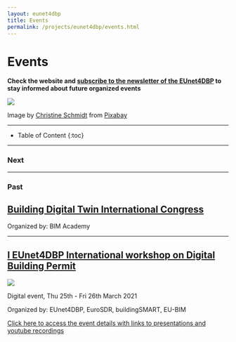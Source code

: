 ```yaml
---
layout: eunet4dbp
title: Events
permalink: /projects/eunet4dbp/events.html
---
```




<h1>Events</h1>

**Check the website and [subscribe to the newsletter of the EUnet4DBP](https://tinyletter.com/EuropeanNetwork4DigitalBuildingPermission) to stay informed about future organized events**


<div class="row">
  <div class="col-sm-12 col-xs-12"><img class="img-responsive" src="{{ "/projects/eunet4dbp/img/events.jpg" }}" style="max-height: 200px"></div>
</div>

Image by [Christine Schmidt](https://pixabay.com/users/Buecherwurm_65-777471/?utm_source=link-attribution&utm_medium=referral&utm_campaign=image&utm_content=818202) from [Pixabay](https://pixabay.com) 

- - -

* Table of Content
{:toc}

- - -


### Next



- - -

### Past

## [Building Digital Twin International Congress](https://buildingdigitaltwin.org/vision-and-mission/)

Organized by: BIM Academy

- - -

## [I EUnet4DBP International workshop on Digital Building Permit](https://drive.google.com/file/d/1K27fql7wqaPlupHJp7mf8V227wpbp7xK/view?usp=sharing)

<div class="row">
  <div class="col-sm-12 col-xs-12"><img class="img-responsive" src="{{ "/projects/eunet4dbp/img/1eunet4dbpws.jpg" }}" style="max-height: 250px"></div>
</div>

Digital event, Thu 25th - Fri 26th March 2021

Organized by: EUnet4DBP, EuroSDR, buildingSMART, EU-BIM

[Click here to access the event details with links to presentations and youtube recordings](https://drive.google.com/file/d/1K27fql7wqaPlupHJp7mf8V227wpbp7xK/view?usp=sharing)

<!--
Event co-organized and supported by
  <div class="col-sm-12 col-xs-12"><img class="img-responsive" src="{{ "/projects/eunet4dbp/img/logos/SuppOrgLogos.png" }}" style="max-height: 50px"></div>

.

#### *Dates:* Thu 25th - Fri 26th March 2021

#### *Venue:* Registered participants will attend the event through the Airmeet.com platform. The event will also be streamed via youtube. The link will be shared here.

  <div class="col-sm-12 col-xs-12"><img class="img-responsive" src="{{ "/projects/eunet4dbp/img/Delft2021.png" }}" style="max-height: 300px"></div>

.


### Purposes of the workshop

- Meet an intersectoral and multidisciplinary audience and not-only-scientific committee dealing with the digital building permit topic

- Present and describe valuable work about the digital building permit;

- Getting and exchange constructive feedbacks from the reviewers and the audience.



### Important dates

- Deadline for abstract submission - 22nd January 2021

- Notification of abstract acceptance - 5th March 2021

- Workshop - 25th-26th March 2021


### Organizers

Francesca Noardo (3D geoinfo - Delft University of Technology) - [f.noardo@tudelft.nl](mailto:f.noardo@tudelft.nl)

Giada Malacarne (Fraunhofer Italy)

Silvia Mastrolembo Ventura (Università di Brescia)

-----

### Programme

#### 25th March 2021 (CET)

*8.30-9.00 -- The platform is open and the network lounge accessible*

*9.00 - 9.30*  -- **Welcome and introduction** - *chair: Francesca Noardo* [*youtube streaming*](https://www.youtube.com/watch?v=44ZuFn3te_Y)

- 9.00 - 9.05 Francesca Noardo - Intro/welcome
    
- 9.05 - 9.10 Giada Malacarne - EUnet4DBP ambitions and requirements
    
- 9.10 - 9.15 Jantien Stoter - The EuroSDR and its role in the EUnet4DBP 
    
- 9.15 - 9.20 Angelo Ciribini - The EUnet4DBP and the European BIM Scenario
    
- 9.20 - 9.25 Nicholas Nisbet - buildingSMART and its role in the EUnet4DBP	
    

*9.35 - 10.30* --	**Session 1: Empowerment of public officers** - *chair: Miguel Azenha* [*youtube streaming*](https://www.youtube.com/watch?v=RBo4Q74aYZ8)

- 9.35 - 9.55	Eilif Hjelseth	- [Hidden challenges in development of digital solutions for processing of building regulations](https://drive.google.com/file/d/1EP1kPOLwnT1Tcb61DPdtjPo6Qe3TQdEh/view?usp=sharing)
    
- 9.55 - 10.15 Lennart Senger - [Development of an implementation strategy for municipalities to enhance computerized building permits](https://drive.google.com/file/d/1tkHrKZwLm1zo7fSqpJOGlZ5GW9bNmLcF/view?usp=sharing)
    
- 10.15 - 10.30 Giada Malacarne -	[Digital Building Permit Maturity Model: towards a GeoBIM integration](https://drive.google.com/file/d/10vj7dqgNEgPYkR-6CORVKPghsBTWAanf/view?usp=sharing)
    
*10.30 -10.45	Coffee break*			
				
*10.45 - 11.15*	-- **Keynote 1** [Andrea Fronk](https://www.linkedin.com/in/andrea-fronk-27271886/) (Bimfactory Srl)- [The challenges of Digital Building Permits](https://drive.google.com/file/d/1_rZKitmUJuaHMzDDu-T7th11GfmCmYkT/view?usp=sharing) [*youtube streaming*](https://www.youtube.com/watch?v=bnzTP5yNkCc)

***Andrea Fronk** is the Director of Bimfactory Srl, a consultancy firm based in Milan and Brescia (Italy). He is a certified BIM and Project Manager and he works by supporting the digital transformation of the AECO Sector. He worked in 2014 as scientific assistant in Fraunhofer IEC, as part of the Process Construction Engineering research team; then, from 2015 to 2019, he worked as Partner and BIM Coordinator with DVision Architecture, a design firm based in Brescia (Italy). He is member of the Management Board of Assobim, a non-profit organization active in the dissemination of BIM in Italy, and he has been a member of the BIM User Group Italy since 2018. He participates as a speaker at various conferences and has published several articles relating to BIM and digitization.*

*11.15 - 12.15*	-- **Session 2a - International experiences with digital building permit**	- *chair: IJsbrand van Straalen*  [*youtube streaming*](https://www.youtube.com/watch?v=bnzTP5yNkCc)

- 11.15 - 11.35 Ophélie Vincendon - [Digital Building Permit in the State of Geneva](https://drive.google.com/file/d/1QpOOg1uMJ0tdLgCDupZP3aPfUN5nrLOW/view?usp=sharing)
    
- 11.35 - 11.55 Ali Ismail - [Dubai BIM e-Submission Platform](https://drive.google.com/file/d/1mJQm1xeQ4WXz93SrholUQi1rGNdubDjC/view?usp=sharing)
    
-  11.55 - 12.15 Christopher-Robin Raitviir - [BIM-based building permit developments in Estonia](https://drive.google.com/file/d/1P_THO1R0nX4Heci8yO-DhRF6Y_CKF9dN/view?usp=sharing)
    
*12.15-13.00*	Lunch	

*13.00 - 13.30*	-- **Session 2b - International experiences with digital building permit**	- *chair: Francesca Noardo* [*youtube streaming*](https://www.youtube.com/watch?v=1231bgycWYs)

- 13.00 - 13.15 José Granja - [Concept for process towards automated building permits in Portugal](https://drive.google.com/file/d/1U2o0nYdwwGm0HVphmNTN72s1MU1k2ZGH/view?usp=sharing)
    
- 13.15 - 13.30 Lars Harrie -  [Exchange of digital information in the building permission process in Sweden – some previous and possible future studies](https://drive.google.com/file/d/1fE6blolAPpcLzCtCw9--UMGtcnA6Ffb4/view?usp=sharing)
				
		


*13.35-14.10* -- **Session 3a - Process 1** - *chair: Dogus Guler* [*youtube streaming*](https://www.youtube.com/watch?v=d1z_buHvtcA)

-  13.35-13.50 Manuel Garramone - 	[Analysis of the digital building permit requirements inside a BIM environment](https://drive.google.com/file/d/1HlXBxQ79mqodoG2AdHmsCYCbFHEeJG1_/view?usp=sharing)
	
- 13.50-14.05	Giada Malacarne	- [Combining BIM and GIS for the digitalization of the building permit process in small municipalities: the GEOBIMM project](https://drive.google.com/file/d/1Gim-BrONJj8THSEDtujbgMWjnPYhCXI-/view?usp=sharing)
	
- 14.05-14.25	Judith Fauth - [About determination of building permitability](https://drive.google.com/file/d/1c5DPA4s_9GvA3x0aIb3tdrg6yUY7oCwA/view?usp=sharing)
	
*14.25-14.40*	*Coffee break*	
					
*14.40-15.35* -- **Session 3b - Process 2** - *chair:  Lars Harrie* [*youtube streaming*](https://www.youtube.com/watch?v=SSDvP_49mCA)

- 14.40-14.55 Silvia Costa - [Digital Building Permit and Small Sized Local Authorities in Italy](https://drive.google.com/file/d/1WT1CC0BZ7zHZRsw_yiB2spK65CzPZuZr/view?usp=sharing)
    
- 14.55-15.15 Dogus Guler - [A Workflow Containing Digital Building Permit for Turkey](https://drive.google.com/file/d/1GeiGTTmE82bTcPwTJxNHgZ06Zc6BlSFn/view?usp=sharing)
    
- 15.15-15.35	Giada Malacarne	- [BIM for public authorities: Basic research for the standardized implementation of BIM in the building permit process](https://drive.google.com/file/d/1OJTdNOO_9m_42pimADtb1Z3WGgkjc612/view?usp=sharing)
    
*15.35-15.55*	**Interactive activity about maturity model - process**	*chair: Giada Malacarne*

*15.55-16.00*	**Closing** *chair: Francesca Noardo*

*16.00-16.30 Speed networking in the lounge*

*16.30-17.00 The network lounge will remain open.*



---
---


#### 26th March 2021 CET

*8.30-9.00 -- The platform is open and the network lounge accessible*

*9.00-9.05* 	**Welcome and introduction** *Francesca Noardo*	[*youtube streaming*](https://www.youtube.com/watch?v=FFJ4BicZCPU)
					
*9.05-10.15*	**Session 4 - Rules and requirements** - *chair: Fulvio Re Cecconi* 

- 9.05-9.20 André Vonthron - [Integration of Building Information Modelling into the process of building permits in Germany](https://drive.google.com/file/d/1oc5b-pIRV4w6QigRtXjVFRvA-YppsRir/view?usp=sharing)
    
- 9.20-9.35 Nicholas Nisbet - Normative, Definitive and Descriptive Knowledge
    
- 9.35-9.50 Beidi Li - [The need for an integrating approach for developing digital building permit solutions](https://drive.google.com/file/d/1jQ1LHs2Nwn5nwE6fCFQCSptg57F_5hQz/view?usp=sharing)
    
- 9.50-10.10 Beidi Li - [A reasoning-based approach for checking performance-based codes in digital building permit processes](https://drive.google.com/file/d/1dHeXlXSWPeNegNXWs4w9HhpJmRv25KVf/view?usp=sharing)
    
					
*10.10-10.30*	**Interactive activity maturity model - Rules and requirements** - *chair: Giada Malacarne*
					
*10.30-10.40	Coffee break*				
					
*10.40-12.30*	**Session 5 - Technology** - *chair: Jernej Tekavec* [*youtube streaming*](https://www.youtube.com/watch?v=o6jWMVBXTjA)

- 10.40-11.00	Francesca Noardo - [GeoBIM for the digitalization of building permit checks.](https://drive.google.com/file/d/1g6wy32I3mYHrufhODhBGMaBzctEf8x-l/view?usp=sharing)
    
- 11.00-11.25 Marco Rognoni - [Automated Code Checking in the Epermit BIM Process](https://drive.google.com/file/d/1ABExnQufpG9XYGWdY6CeHgZvXskI3Ob1/view?usp=sharing)
    
- 11.25-11.45	Matteo Mandrile	- [BIM as multiscale facilitator for built environment analysis](https://drive.google.com/file/d/1X-DMUYti_nOx9l4xYE_HYp3yL9ncBCyW/view?usp=sharing)
    
- 11.45-12.10 Ijsbrand van Straalen -	[Development of a New Eco System for Automatic Code Checking based on BIM Bots Technology](https://drive.google.com/file/d/1JSURdb_ak-ATgVWGdOi5vmilCgvfZ5wX/view?usp=sharing)
    
- 12.10-12.25 Franco Coin - [OpenBIM and DBP – the state of the art and future projects](https://drive.google.com/file/d/1wsAm-6L89NnVoTqEt5qsSLB_bgyBa1rt/view?usp=sharing)

*12.25-12.45*	**Interactive activity maturity model - Technology** - *chair: Giada Malacarne*

*12.45-13.30	Lunch*

*13.30-14.30* **Panel session "protech disruption – the evolving context for Digital Permitting"**	- *chair: Alain Waha*	 [*youtube streaming*](https://www.youtube.com/watch?v=BcHBFyFC5B4)

Panelists: *Paul Oesten-Creasy (VU City)* - *Greg Demchak (Bentley Digital Innovation Lab)*
	
					
*14.30-15.15*	**Concluding remarks**	- *chair: Francesca Noardo*	

- 14.30-14.45	Giada Malacarne - Results from interactive activites on maturity models
		
- 14.45-15.00	Closing	
		
*15.00-16.00 The network lounge will remain open.*
					





-----



### [Register here your attendance to the event](https://tudelft3d.typeform.com/to/K4jC66Tr)
Please, notice that the **MAXIMUM NUMBER OF ATTENDANTS HAS BEEN REACHED.** If you fill the form anyway, we could recontact you in case of any new place.
Otherwise, you will still be able to follow the event and interact by commenting through the **youtube streaming**. written on 23-2-21


-------
-------
-------


### [Submit](https://urldefense.proofpoint.com/v2/url?u=https-3A__easychair.org_conferences_-3Fconf-3D1eunet4dbpws&d=DwIEaQ&c=XYzUhXBD2cD-CornpT4QE19xOJBbRy-TBPLK0X9U2o8&r=9lj68NRwH2kD3NSP1LVoVT9X95NrhPGMHJOVDvBOqjQ&m=m6yP0LlmWOFo8fHFg72655rpI2AGtPlFntDqM5ddaf0&s=BYHLbDoJvGapAh-0PqeTJJxGrdM6RDuwfbcAqiYPtwg&e=) your work

### (Expired) Call for contributions

#### Expired Deadline: 22nd January 2021

#### Please, **remember to indicate in the abstract** what kind of contribution you intend to submit:


  <div class="col-sm-12 col-xs-12"><img class="img-responsive" src="{{ "/projects/eunet4dbp/img/SubmTable.png" }}" style="max-height: 500px"></div>
  
  
.

As you could notice in the table, given the great diversity of allowed contributions, an abstract will be the object of the submission, containing in addition the links to self-archived materials (papers, code, data and so on).

Papers can be presented to the conference either if already published by a journal (preferably open access) or stored within open preprint repositories (e.g. arxive.org).

The object of the submissions will be accessible to external public (hopefully participating to the event) to read and access and possibly provide review, comments and feedback.


###  “Not only Scientific” committee

Each presented work will be reviewed by people in different kinds of affiliations (to raise different kinds of questions).

Reviewers are supposed to be present to the presentation of the reviewed work and prepare questions to feed the discussion at the event.


### Publication possibilities



Publication of the abstracts in a book (e.g. EuroSDR report), in order to have space also for non-research material, which would be a substantial part here.

If a sufficient number of high-quality original papers will be presented (i.e. not yet published in a journal but only as a pre-print), we'll explore the possibility for a Journal Special Issue of selected works.

[If the Special Issue won't be realized, this wouldn't prevent the authors to publish the pre-print works elsewhere (after using the event to promote their work and get feedback).]

The idea is to avoid the dilemma:
*“Do I waste this very good work for a conference?" vs "Is it worth to go to a conference if there won’t be follow-up publications?”*



### [Submit your work here](https://urldefense.proofpoint.com/v2/url?u=https-3A__easychair.org_conferences_-3Fconf-3D1eunet4dbpws&d=DwIEaQ&c=XYzUhXBD2cD-CornpT4QE19xOJBbRy-TBPLK0X9U2o8&r=9lj68NRwH2kD3NSP1LVoVT9X95NrhPGMHJOVDvBOqjQ&m=m6yP0LlmWOFo8fHFg72655rpI2AGtPlFntDqM5ddaf0&s=BYHLbDoJvGapAh-0PqeTJJxGrdM6RDuwfbcAqiYPtwg&e=) 

#### Recommended structure for the submission:

- Kind of contribution (A1/A2/B1/B2/C)
- Title
- Abstract (approximately 5000 characters including spaces, with pictures if needed, and a few relevant references)
- Links to relevant resources, i.e. (based on the kind of contribution presented): complete paper/s that will be presented; websites containing further information; tools; data (if necessary).

### Deadline: 22nd January 2021
-->
<!--
- - -
- - -

# Future

## Conference Application of digital information from plans and rules in services for building permits and construction -  Malmö (Sweden)

-->



